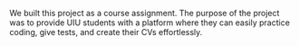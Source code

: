 We built this project as a course assignment. The purpose of the project was to provide UIU students with a platform where they can easily practice coding, give tests, and create their CVs effortlessly.
